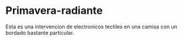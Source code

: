 # Primavera-radiante
Esta es una intervencion de electronicos tectiles en una camisa con un bordado bastante particular.
